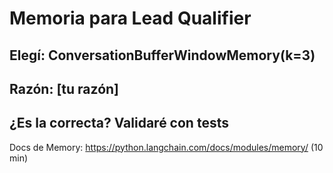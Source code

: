 # Memoria para Lead Qualifier

## Elegí: ConversationBufferWindowMemory(k=3)
## Razón: [tu razón]
## ¿Es la correcta? Validaré con tests


Docs de Memory: https://python.langchain.com/docs/modules/memory/ (10 min)